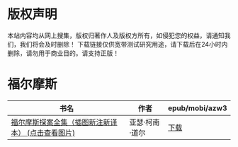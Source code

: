 # 版权声明

本站内容均从网上搜集，版权归著作人及版权方所有，如侵犯您的权益，请通知我们，我们将会及时删除！ 下载链接仅供宽带测试研究用途，请下载后在24小时内删除，请勿用于商业目的。请支持正版！

# 福尔摩斯

| 书名 | 作者 | epub/mobi/azw3 |
| --- | --- | --- |
| [福尔摩斯探案全集（插图新注新译本） (点击查看图片)](https://www.dushupai.com/attachment/2024/06/01/01f9c808e28858ac.jpg) | 亚瑟·柯南·道尔 | [下载](https://url89.ctfile.com/f/31084289-1357005475-a71bd9?p=8866) |
